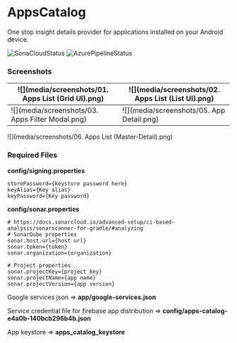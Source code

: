 # AppsCatalog
One stop insight details provider for applications installed on your Android device.

![SonaCloudStatus](https://sonarcloud.io/api/project_badges/measure?project=RkNaing_AppsCatalog&metric=alert_status) ![AzurePipelineStatus](https://dev.azure.com/1993khiladi/AppsCatalog/_apis/build/status%2FRkNaing.AppsCatalog?branchName=master)

### Screenshots

| ![](media/screenshots/01. Apps List (Grid UI).png)  | ![](media/screenshots/02. Apps List (List UI).png)  |
|---|---|
| ![](media/screenshots/03. Apps Filter Modal.png)  | ![](media/screenshots/05. App Detail.png)  |
![](media/screenshots/06. Apps List (Master-Detail).png)  


### Required Files

**config/signing.properties**

~~~
storePassword={Keystore password here}
keyAlias={Key alias}
keyPassword={Key password}
~~~

**config/sonar.properties**

~~~
# https://docs.sonarcloud.io/advanced-setup/ci-based-analysis/sonarscanner-for-gradle/#analyzing
# SonarQube properties
sonar.host.url={host url}
sonar.token={token}
sonar.organization={organization}

# Project properties
sonar.projectKey={project key}
sonar.projectName={app name}
sonar.projectVersion={app version}
~~~
Google services json => **app/google-services.json**

Service credential file for firebase app distribution => **config/apps-catalog-e4a0b-140bcb296b4b.json**

App keystore => **apps_catalog_keystore**